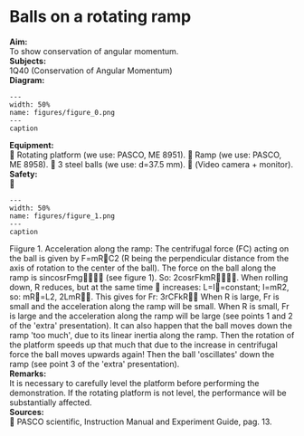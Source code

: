 # Balls on a rotating ramp 
    
<b> Aim: </b>  
 To show conservation of angular momentum.    
<b> Subjects: </b>  
 1Q40 (Conservation of Angular Momentum)   
<b> Diagram: </b>  
   
```{figure} figures/figure_0.png  
---  
width: 50%  
name: figures/figure_0.png  
---  
caption  
``` 
     
<b> Equipment: </b>  
  Rotating platform (we use: PASCO, ME 8951).  Ramp (we use: PASCO, ME 8958).  3 steel balls (we use: d=37.5 mm).  (Video camera + monitor).   
<b> Safety: </b>  
      
```{figure} figures/figure_1.png  
---  
width: 50%  
name: figures/figure_1.png  
---  
caption  
``` 
   Fiigure 1.  Acceleration along the ramp: The centrifugal force (FC) acting on the ball is given by F=mRC2 (R being the perpendicular distance from the axis of rotation to the center of the ball). The force on the ball along the ramp is sincosrFmg (see figure 1). So: 2cosrFkmR. When rolling down, R reduces, but at the same time  increases: L=I=constant; I=mR2, so: mR=L2, 2LmR. This gives for Fr: 3rCFkR When R is large, Fr is small and the acceleration along the ramp will be small. When R is small, Fr is large and the acceleration along the ramp will be large (see points 1 and 2 of the 'extra' presentation). It can also happen that the ball moves down the ramp 'too much', due to its linear inertia along the ramp. Then the rotation of the platform speeds up that much that due to the increase in centrifugal force the ball moves upwards again! Then the ball 'oscillates' down the ramp (see point 3 of the 'extra' presentation).   
<b> Remarks: </b>  
 It is necessary to carefully level the platform before performing the demonstration. If the rotating platform is not level, the performance will be substantially affected.    
<b> Sources: </b>  
  PASCO scientific, Instruction Manual and Experiment Guide, pag. 13.  